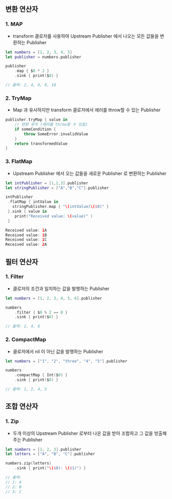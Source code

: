 ## 변환 연산자 
### 1. MAP 
- transform 클로저를 사용하여 Upstream Publisher 에서 나오는 모든 값들을 변환하는 Publisher

```swift
let numbers = [1, 2, 3, 4, 5]
let publisher = numbers.publisher

publisher
    .map { $0 * 2 }
    .sink { print($0) }

// 출력: 2, 4, 6, 8, 10
```
### 2. TryMap 
- Map 과 유사하지만 transform 클로저에서 에러를 throw할 수 있는 Publisher
```swift
publisher.tryMap { value in
    // 변환 로직 (에러를 throw할 수 있음)
    if someCondition {
        throw SomeError.invalidValue
    }
    return transformedValue
}
```
### 3. FlatMap 
- Upstream Publisher 에서 오는 값들을 새로운 Publisher 로 변환하는 Publisher
```swift
let intPublisher = [1,2,3].publisher
let stringPublisher = ["A","B","C"].publisher

intPublisher
 .flatMap { intValue in
   stringPublisher.map { "\(intValue)\($0)" }
 }.sink { value in
    print("Received value: \(value)" )
 }

Received value: 1A
Received value: 1B
Received value: 1C
Received value: 2A
```

## 필터 연산자

### 1. Filter 
- 클로저의 조건과 일치하는 값을 발행하는 Publisher
```swift
let numbers = [1, 2, 3, 4, 5, 6].publisher

numbers
    .filter { $0 % 2 == 0 }
    .sink { print($0) }

// 출력: 2, 4, 6
```

### 2. CompactMap 
- 클로저에서 nil 이 아닌 값을 발행하는 Publisher
```swift
let numbers = ["1", "2", "three", "4", "5"].publisher

numbers
    .compactMap { Int($0) }
    .sink { print($0) }

// 출력: 1, 2, 4, 5
```

## 조합 연산자 

### 1. Zip 
- 두개 이상의 Upstream Publisher 로부터 나온 값을 받아 조합하고 그 값을 방출해주는 Publisher
```swift
let numbers = [1, 2, 3].publisher
let letters = ["A", "B", "C"].publisher

numbers.zip(letters)
    .sink { print("\($0): \($1)") }

// 출력:
// 1: A
// 2: B
// 3: C
```

